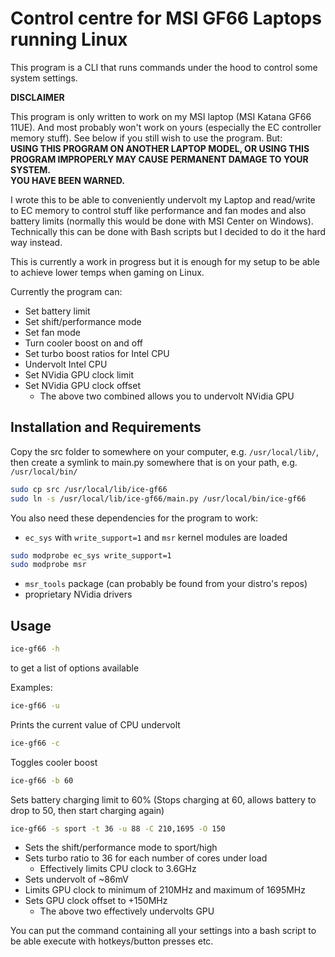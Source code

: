 # Control centre for MSI GF66 Laptops running Linux

This program is a CLI that runs commands under the hood to control some system settings.

**DISCLAIMER**

This program is only written to work on my MSI laptop (MSI Katana GF66 11UE).
And most probably won't work on yours (especially the EC controller memory stuff).
See below if you still wish to use the program. But:  
**USING THIS PROGRAM ON ANOTHER LAPTOP MODEL, OR USING THIS PROGRAM IMPROPERLY
MAY CAUSE PERMANENT DAMAGE TO YOUR SYSTEM.  
YOU HAVE BEEN WARNED.**

I wrote this to be able to conveniently undervolt my Laptop and read/write
to EC memory to control stuff like performance and fan modes and also battery limits
(normally this would be done with MSI Center on Windows).
Technically this can be done with Bash scripts but I decided to do it the hard way instead.

This is currently a work in progress but it is enough for my setup to be able to
achieve lower temps when gaming on Linux.

Currently the program can:
* Set battery limit
* Set shift/performance mode
* Set fan mode
* Turn cooler boost on and off
* Set turbo boost ratios for Intel CPU
* Undervolt Intel CPU
* Set NVidia GPU clock limit
* Set NVidia GPU clock offset
    * The above two combined allows you to undervolt NVidia GPU

## Installation and Requirements

Copy the src folder to somewhere on your computer, e.g. `/usr/local/lib/`,
then create a symlink to main.py somewhere that is on your path, e.g. `/usr/local/bin/`
```sh
sudo cp src /usr/local/lib/ice-gf66
sudo ln -s /usr/local/lib/ice-gf66/main.py /usr/local/bin/ice-gf66
```

You also need these dependencies for the program to work:
* `ec_sys` with `write_support=1` and `msr` kernel modules are loaded
```sh
sudo modprobe ec_sys write_support=1
sudo modprobe msr
```
* `msr_tools` package (can probably be found from your distro's repos)
* proprietary NVidia drivers

## Usage

```sh
ice-gf66 -h
```
to get a list of options available

Examples:

```sh
ice-gf66 -u
```
Prints the current value of CPU undervolt

```sh
ice-gf66 -c
```
Toggles cooler boost

```sh
ice-gf66 -b 60
```
Sets battery charging limit to 60%
(Stops charging at 60, allows battery to drop to 50, then start charging again)

```sh
ice-gf66 -s sport -t 36 -u 88 -C 210,1695 -O 150
```
* Sets the shift/performance mode to sport/high
* Sets turbo ratio to 36 for each number of cores under load
    * Effectively limits CPU clock to 3.6GHz
* Sets undervolt of ~86mV
* Limits GPU clock to minimum of 210MHz and maximum of 1695MHz
* Sets GPU clock offset to +150MHz
    * The above two effectively undervolts GPU

You can put the command containing all your settings into a bash script
to be able execute with hotkeys/button presses etc.

